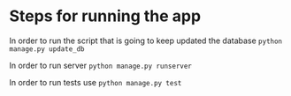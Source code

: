 # Steps for running the app

In order to run the script that is going to keep updated the database
`python manage.py update_db`

In order to run server `python manage.py runserver`

In order to run tests use `python manage.py test`